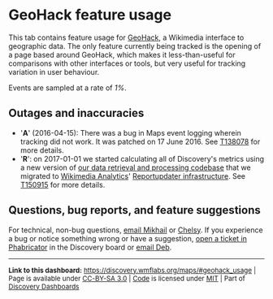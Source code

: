 GeoHack feature usage
=======

This tab contains feature usage for [GeoHack](https://www.mediawiki.org/wiki/Toolserver:GeoHack), a Wikimedia interface
to geographic data. The only feature currently being tracked is the opening of a page based around GeoHack, which makes
it less-than-useful for comparisons with other interfaces or tools, but very useful for tracking variation in user behaviour.

Events are sampled at a rate of *1%*.

Outages and inaccuracies
------

* '__A__' (2016-04-15): There was a bug in Maps event logging wherein tracking did not work. It was patched on 17 June 2016. See [T138078](https://phabricator.wikimedia.org/T138078) for more details.
* '__R__': on 2017-01-01 we started calculating all of Discovery's metrics using a new version of [our data retrieval and processing codebase](https://phabricator.wikimedia.org/diffusion/WDGO/) that we migrated to [Wikimedia Analytics](https://www.mediawiki.org/wiki/Analytics)' [Reportupdater infrastructure](https://wikitech.wikimedia.org/wiki/Analytics/Reportupdater). See [T150915](https://phabricator.wikimedia.org/T150915) for more details.

Questions, bug reports, and feature suggestions
------
For technical, non-bug questions, [email Mikhail](mailto:mpopov@wikimedia.org?subject=Dashboard%20Question) or [Chelsy](mailto:cxie@wikimedia.org?subject=Dashboard%20Question). If you experience a bug or notice something wrong or have a suggestion, [open a ticket in Phabricator](https://phabricator.wikimedia.org/maniphest/task/create/?projects=Discovery) in the Discovery board or [email Deb](mailto:deb@wikimedia.org?subject=Dashboard%20Question).

<hr style="border-color: gray;">
<p style="font-size: small;">
  <strong>Link to this dashboard:</strong> <a href="https://discovery.wmflabs.org/maps/#geohack_usage">https://discovery.wmflabs.org/maps/#geohack_usage</a>
  | Page is available under <a href="https://creativecommons.org/licenses/by-sa/3.0/" title="Creative Commons Attribution-ShareAlike License">CC-BY-SA 3.0</a>
  | <a href="https://phabricator.wikimedia.org/diffusion/WDWZ/" title="Wikimedia Maps Dashboard source code repository">Code</a> is licensed under <a href="https://phabricator.wikimedia.org/diffusion/WDWZ/browse/master/LICENSE.md" title="MIT License">MIT</a>
  | Part of <a href="https://discovery.wmflabs.org/">Discovery Dashboards</a>
</p>
